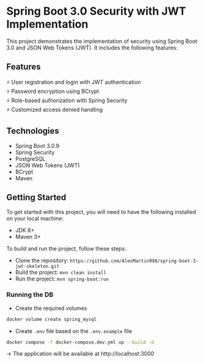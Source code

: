 # Spring Boot 3.0 Security with JWT Implementation

This project demonstrates the implementation of security using Spring Boot 3.0 and JSON Web Tokens (JWT). It includes the following features:

## Features

⚡️ User registration and login with JWT authentication\
⚡️ Password encryption using BCrypt\
⚡️ Role-based authorization with Spring Security\
⚡️ Customized access denied handling

## Technologies

- Spring Boot 3.0.9
- Spring Security
- PostgreSQL
- JSON Web Tokens (JWT)
- BCrypt
- Maven

## Getting Started

To get started with this project, you will need to have the following installed on your local machine:

- JDK 8+
- Maven 3+

To build and run the project, follow these steps:

- Clone the repository: `https://github.com/AlexMartin998/spring-boot-3-jwt-skeleton.git`
- Build the project: `mvn clean install`
- Run the project: `mvn spring-boot:run`

### Running the DB

- Create the required volumes

```bash
docker volume create spring_mysql
```

- Create `.env` file based on the `.env.example` file

```bash
docker compose -f docker-compose.dev.yml up --build -d
```

-> The application will be available at http://localhost:3000
